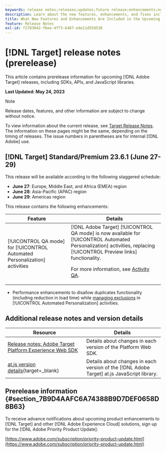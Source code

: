 ```yaml
---
keywords: release notes;releases;updates;future release;enhancements;new features;fixes;updates;prerelease 
description: Learn about the new features, enhancements, and fixes included in the upcoming release of [!DNL Adobe Target], including SDKs, APIs, and JavaScript libraries.
title: What New Features and Enhancements Are Included in the Upcoming [!DNL Target] Release?
feature: Release Notes
exl-id: f2783042-f6ee-4f73-b487-ede11d55d530
---
```

# [!DNL Target] release notes (prerelease)

This article contains prerelease information for upcoming [!DNL Adobe Target] releases, including SDKs, APIs, and JavaScript libraries.

**Last Updated: May 24, 2023**

>[!NOTE]
>
>Release dates, features, and other information are subject to change without notice.
>
>To view information about the current release, see [Target Release Notes](release-notes.md). The information on these pages might be the same, depending on the timing of releases. The issue numbers in parentheses are for internal [!DNL Adobe] use.

## [!DNL Target] Standard/Premium 23.6.1 (June 27-29)

This release will be available according to the following staggered schedule:

* **June 27**: Europe, Middle East, and Africa (EMEA) region
* **June 28**: Asia-Pacific (APAC) region
* **June 29**: Americas region

This release contains the following enhancements:

|Feature|Details|
|--- |--- |
|[!UICONTROL QA mode] for [!UICONTROL Automated Personalization] activities|[!DNL Adobe Target] [!UICONTROL QA mode] is now available for [!UICONTROL Automated Personalization] activities, replacing [!UICONTROL Preview links] functionality.<P>For more information, see [Activity QA](/help/main/c-activities/c-activity-qa/activity-qa.md).|

* Performance enhancements to disallow duplicates functionality (including reduction in load time) while [managing exclusions](/help/main/c-activities/t-automated-personalization/managing-exclusions.md#concept_4EF78013F80E48EFA024AE0274C9F037) in [!UICONTROL Automated Personalization] activities.

## Additional release notes and version details

|Resource|Details|
|--- |--- |
|[Release notes: Adobe Target Platform Experience Web SDK](https://experienceleague.adobe.com/docs/experience-platform/edge/release-notes.html?lang=en)|Details about changes in each version of the Platform Web SDK.|
|[at.js version details](https://experienceleague.corp.adobe.com/docs/target-dev/developer/client-side/at-js-implementation/target-atjs-versions.html){target=_blank}|Details about changes in each version of the [!DNL Adobe Target] at.js JavaScript library.|

## Prerelease information {#section_7B9D4AAFC6A74388B9D7DEF0658D8B63} 

To receive advance notifications about upcoming product enhancements to [!DNL Target] and other [!DNL Adobe Experience Cloud] solutions, sign up for the [!DNL Adobe Priority Product Update]:

[https://www.adobe.com/subscription/priority-product-update.html](https://www.adobe.com/subscription/priority-product-update.html)
